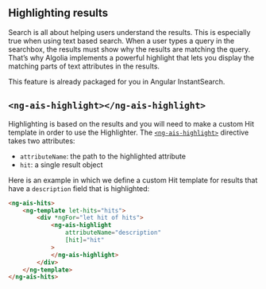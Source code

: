 ## Highlighting results

Search is all about helping users understand the results. This is especially true when using text based search. When a user types a query in the searchbox, the results must show why the results are matching the query. That’s why Algolia implements a powerful highlight that lets you display the matching parts of text attributes in the results.

This feature is already packaged for you in Angular InstantSearch.

## `<ng-ais-highlight></ng-ais-highlight>`

Highlighting is based on the results and you will need to make a custom Hit template in order to use the Highlighter. The [`<ng-ais-highlight>`](/widgets/highlight.md) directive takes two attributes:

* `attributeName`: the path to the highlighted attribute
* `hit`: a single result object

Here is an example in which we define a custom Hit template for results that have a `description` field that is highlighted:

```html
<ng-ais-hits>
    <ng-template let-hits="hits">
        <div *ngFor="let hit of hits">
            <ng-ais-highlight
                attributeName="description"
                [hit]="hit"
            >
            </ng-ais-highlight>
        </div>
    </ng-template>
</ng-ais-hits>
```